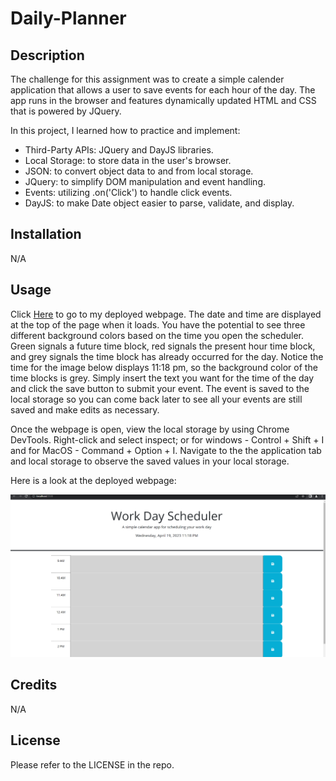 # Daily-Planner

## Description

The challenge for this assignment was to create a simple calender application that allows a user to save events for each hour of the day. The app runs in the browser and features dynamically updated HTML and CSS that is powered by JQuery.

In this project, I learned how to practice and implement:
- Third-Party APIs: JQuery and DayJS libraries. 
- Local Storage: to store data in the user's browser.
- JSON: to convert object data to and from local storage.
- JQuery: to simplify DOM manipulation and event handling.
- Events: utilizing .on('Click') to handle click events.
- DayJS: to make Date object easier to parse, validate, and display.


## Installation

N/A

## Usage

Click [Here](https://afrazier01.github.io/Daily-Planner/) to go to my deployed webpage. The date and time are displayed at the top of the page when it loads. You have the potential to see three different background colors based on the time you open the scheduler. Green signals a future time block, red signals the present hour time block, and grey signals the time block has already occurred for the day. Notice the time for the image below displays 11:18 pm, so the background color of the time blocks is grey. Simply insert the text you want for the time of the day and click the save button to submit your event. The event is saved to the local storage so you can come back later to see all your events are still saved and make edits as necessary. 

Once the webpage is open, view the local storage by using Chrome DevTools. Right-click and select inspect; or for windows - Control + Shift + I and for MacOS - Command + Option + I. Navigate to the the application tab and local storage to observe the saved values in your local storage.

Here is a look at the deployed webpage:

![Screenshot of deployed website](./assets/images/screenshot.png)


## Credits

N/A

## License

Please refer to the LICENSE in the repo.